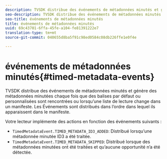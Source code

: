 ```yaml
---
description: TVSDK distribue des événements de métadonnées minutés et génère des métadonnées minutées chaque fois que des balises par défaut ou personnalisées sont rencontrées ou lorsqu’une liste de lecture change dans un manifeste. Les Événements sont distribués dans l’ordre dans lequel ils apparaissent dans le manifeste.
seo-description: TVSDK distribue des événements de métadonnées minutés et génère des métadonnées minutées chaque fois que des balises par défaut ou personnalisées sont rencontrées ou lorsqu’une liste de lecture change dans un manifeste. Les Événements sont distribués dans l’ordre dans lequel ils apparaissent dans le manifeste.
seo-title: événements de métadonnées minutés
title: événements de métadonnées minutés
uuid: 69c43701-6ffa-45fe-a104-fe81391222e7
translation-type: tm+mt
source-git-commit: 040655d8ba5f91c98ed0584c08db226ffe1e0f4e

---
```



# événements de métadonnées minutés{#timed-metadata-events}

TVSDK distribue des événements de métadonnées minutés et génère des métadonnées minutées chaque fois que des balises par défaut ou personnalisées sont rencontrées ou lorsqu’une liste de lecture change dans un manifeste. Les Événements sont distribués dans l’ordre dans lequel ils apparaissent dans le manifeste.

Votre lecteur implémente des actions en fonction des événements suivants :

* `TimedMetadataEvent.TIMED_METADATA_ID3_ADDED`: Distribué lorsqu’une métadonnée minutée ID3 a été traitée.
* `TimedMetadataEvent.TIMED_METADATA_SKIPPED`: Distribué lorsque des métadonnées minutées ont été traitées et qu’aucune opportunité n’a été détectée.

